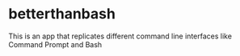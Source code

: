 # betterthanbash
This is an app that replicates different command line interfaces like Command Prompt and Bash
